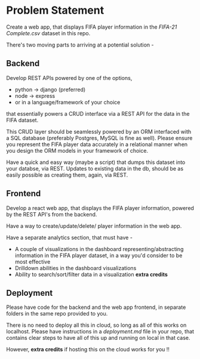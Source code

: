 # Problem Statement

Create a web app, that displays FIFA player information in the *FIFA-21 Complete.csv* dataset in this repo.

There's two moving parts to arriving at a potential solution - 

## Backend

Develop REST APIs powered by one of the options, 
 - python -> django (preferred)
 - node -> express
 - or in a language/framework of your choice

that essentially powers a CRUD interface via a REST API for the data in the FIFA dataset. 

This CRUD layer should be seamlessly powered by an ORM interfaced with a SQL database (preferably Postgres, MySQL is fine as well). 
Please ensure you represent the FIFA player data accurately in a relational manner when you design the ORM models in your framework of choice. 

Have a quick and easy way (maybe a script) that dumps this dataset into your databse, via REST.
Updates to existing data in the db, should be as easily possible as creating them, again, via REST. 

## Frontend

Develop a react web app, that displays the FIFA player information, powered by the REST API's from the backend.

Have a way to create/update/delete/ player information in the web app.

Have a separate analytics section, that must have - 
- A couple of visualizations in the dashboard representing/abstracting information in the FIFA player dataset, in a way you'd consider to be most effective 
- Drilldown abilities in the dashboard visualizations
- Ability to search/sort/filter data in a visualization **extra credits**


## Deployment

Please have code for the backend and the web app frontend, in separate folders in the same repo provided to you.

There is no need to deploy all this in cloud, so long as all of this works on localhost. 
Please have instructions in a *deployment.md* file in your repo, that contains clear steps to have all of this up and running on local in that case.

However, **extra credits** if hosting this on the cloud works for you !!




